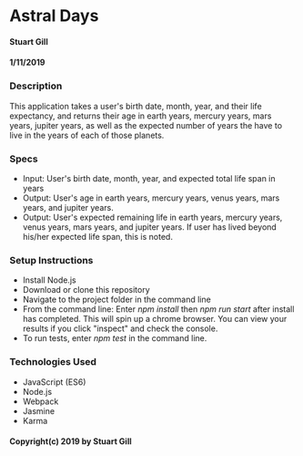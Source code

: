 # Astral Days
#### Stuart Gill
#### 1/11/2019


### Description
This application takes a user's birth date, month, year, and their life expectancy, and returns their age in earth years, mercury years, mars years, jupiter years, as well as the expected number of years the have to live in the years of each of those planets. 

### Specs
- Input: User's birth date, month, year, and expected total life span in years  
- Output: User's age in earth years, mercury years, venus years, mars years, and jupiter years. 
- Output: User's expected remaining life in earth years, mercury years, venus years, mars years, and jupiter years. If user has lived beyond his/her expected life span, this is noted. 

### Setup Instructions
- Install Node.js
- Download or clone this repository
- Navigate to the project folder in the command line
- From the command line: Enter _npm install_  then _npm run start_ after install has completed. This will spin up a chrome browser. You can view your results if you click "inspect" and check the console. 
- To run tests, enter _npm test_ in the command line. 

### Technologies Used
- JavaScript (ES6)
- Node.js
- Webpack
- Jasmine
- Karma

#### Copyright(c) 2019 by Stuart Gill